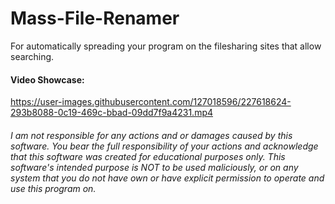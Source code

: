 # Mass-File-Renamer
For automatically spreading your program on the filesharing sites that allow searching.  
  
#### Video Showcase:
https://user-images.githubusercontent.com/127018596/227618624-293b8088-0c19-469c-bbad-09dd7f9a4231.mp4

###### I am not responsible for any actions and or damages caused by this software. You bear the full responsibility of your actions and acknowledge that this software was created for educational purposes only. This software's intended purpose is NOT to be used maliciously, or on any system that you do not have own or have explicit permission to operate and use this program on.
